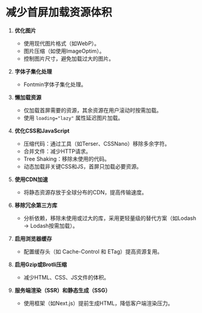 # 减少首屏加载资源体积

1. **优化图片**
   - 使用现代图片格式（如WebP）。
   - 图片压缩（如使用ImageOptim）。
   - 控制图片尺寸，避免加载过大的图片。

2. **字体子集化处理**
   - Fontmin字体子集化处理。

3. **懒加载资源**
   - 仅加载首屏需要的资源，其余资源在用户滚动时按需加载。
   - 使用 `loading="lazy"` 属性延迟图片加载。

4. **优化CSS和JavaScript**
   - 压缩代码：通过工具（如Terser、CSSNano）移除多余字符。
   - 合并文件：减少HTTP请求。
   - Tree Shaking：移除未使用的代码。
   - 动态加载非关键CSS和JS，首屏只加载必要资源。

5. **使用CDN加速**
   - 将静态资源存放于全球分布的CDN，提高传输速度。

6. **移除冗余第三方库**
   - 分析依赖，移除未使用或过大的库，采用更轻量级的替代方案（如Lodash -> Lodash按需加载）。

7. **启用浏览器缓存**
   - 配置缓存头（如 Cache-Control 和 ETag）提高资源复用。

8. **启用Gzip或Brotli压缩**
   - 减少HTML、CSS、JS文件的体积。

9. **服务端渲染（SSR）和静态生成（SSG）**
   - 使用框架（如Next.js）提前生成HTML，降低客户端渲染压力。